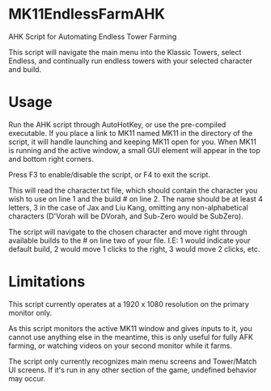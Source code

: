 # MK11EndlessFarmAHK
AHK Script for Automating Endless Tower Farming

This script will navigate the main menu into the Klassic Towers, select Endless, and continually run endless towers with your selected character and build.

# Usage
Run the AHK script through AutoHotKey, or use the pre-compiled executable. If you place a link to MK11 named MK11 in the directory of the script, it will handle launching and keeping MK11 open for you. When MK11 is running and the active window, a small GUI element will appear in the top and bottom right corners.

Press F3 to enable/disable the script, or F4 to exit the script.

This will read the character.txt file, which should contain the character you wish to use on line 1 and the build # on line 2. The name should be at least 4 letters, 3 in the case of Jax and Liu Kang, omitting any non-alphabetical characters (D'Vorah will be DVorah, and Sub-Zero would be SubZero).

The script will navigate to the chosen character and move right through available builds to the # on line two of your file. I.E: 1 would indicate your default build, 2 would move 1 clicks to the right, 3 would move 2 clicks, etc.

# Limitations
This script currently operates at a 1920 x 1080 resolution on the primary monitor only.

As this script monitors the active MK11 window and gives inputs to it, you cannot use anything else in the meantime, this is only useful for fully AFK farming, or watching videos on your second monitor while it farms.

The script only currently recognizes main menu screens and Tower/Match UI screens. If it's run in any other section of the game, undefined behavior may occur.
